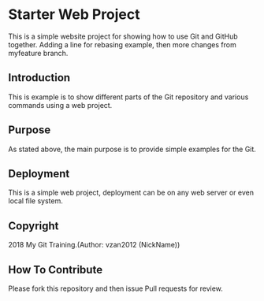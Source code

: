 # Starter Web Project

This is a simple website project for showing how to use Git and GitHub together. Adding a line for rebasing example, then more changes from myfeature branch.

## Introduction

This is example is to show different parts of the Git repository and various commands using a web project.

## Purpose

As stated above, the main purpose is to provide simple examples for the Git.

## Deployment

This is a simple web project, deployment can be on any web server or even local file system.

## Copyright
 
2018 My Git Training.(Author: vzan2012 (NickName))

## How To Contribute

Please fork this repository and then issue Pull requests for review.